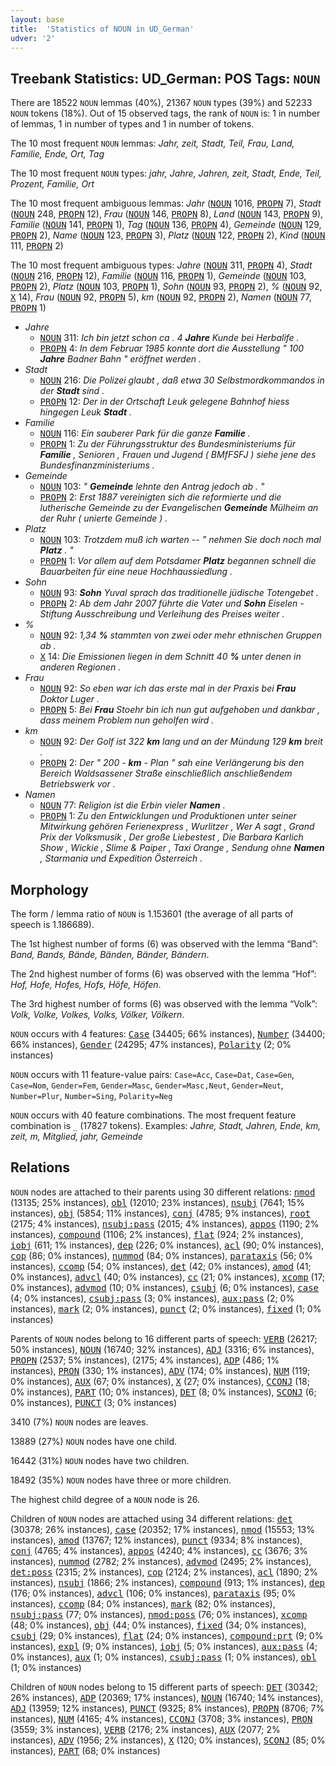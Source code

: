 ```yaml
---
layout: base
title:  'Statistics of NOUN in UD_German'
udver: '2'
---
```


## Treebank Statistics: UD_German: POS Tags: `NOUN`

There are 18522 `NOUN` lemmas (40%), 21367 `NOUN` types (39%) and 52233 `NOUN` tokens (18%).
Out of 15 observed tags, the rank of `NOUN` is: 1 in number of lemmas, 1 in number of types and 1 in number of tokens.

The 10 most frequent `NOUN` lemmas: <em>Jahr, zeit, Stadt, Teil, Frau, Land, Familie, Ende, Ort, Tag</em>

The 10 most frequent `NOUN` types:  <em>jahr, Jahre, Jahren, zeit, Stadt, Ende, Teil, Prozent, Familie, Ort</em>

The 10 most frequent ambiguous lemmas: <em>Jahr</em> (<tt><a href="de-pos-NOUN.html">NOUN</a></tt> 1016, <tt><a href="de-pos-PROPN.html">PROPN</a></tt> 7), <em>Stadt</em> (<tt><a href="de-pos-NOUN.html">NOUN</a></tt> 248, <tt><a href="de-pos-PROPN.html">PROPN</a></tt> 12), <em>Frau</em> (<tt><a href="de-pos-NOUN.html">NOUN</a></tt> 146, <tt><a href="de-pos-PROPN.html">PROPN</a></tt> 8), <em>Land</em> (<tt><a href="de-pos-NOUN.html">NOUN</a></tt> 143, <tt><a href="de-pos-PROPN.html">PROPN</a></tt> 9), <em>Familie</em> (<tt><a href="de-pos-NOUN.html">NOUN</a></tt> 141, <tt><a href="de-pos-PROPN.html">PROPN</a></tt> 1), <em>Tag</em> (<tt><a href="de-pos-NOUN.html">NOUN</a></tt> 136, <tt><a href="de-pos-PROPN.html">PROPN</a></tt> 4), <em>Gemeinde</em> (<tt><a href="de-pos-NOUN.html">NOUN</a></tt> 129, <tt><a href="de-pos-PROPN.html">PROPN</a></tt> 2), <em>Name</em> (<tt><a href="de-pos-NOUN.html">NOUN</a></tt> 123, <tt><a href="de-pos-PROPN.html">PROPN</a></tt> 3), <em>Platz</em> (<tt><a href="de-pos-NOUN.html">NOUN</a></tt> 122, <tt><a href="de-pos-PROPN.html">PROPN</a></tt> 2), <em>Kind</em> (<tt><a href="de-pos-NOUN.html">NOUN</a></tt> 111, <tt><a href="de-pos-PROPN.html">PROPN</a></tt> 2)

The 10 most frequent ambiguous types:  <em>Jahre</em> (<tt><a href="de-pos-NOUN.html">NOUN</a></tt> 311, <tt><a href="de-pos-PROPN.html">PROPN</a></tt> 4), <em>Stadt</em> (<tt><a href="de-pos-NOUN.html">NOUN</a></tt> 216, <tt><a href="de-pos-PROPN.html">PROPN</a></tt> 12), <em>Familie</em> (<tt><a href="de-pos-NOUN.html">NOUN</a></tt> 116, <tt><a href="de-pos-PROPN.html">PROPN</a></tt> 1), <em>Gemeinde</em> (<tt><a href="de-pos-NOUN.html">NOUN</a></tt> 103, <tt><a href="de-pos-PROPN.html">PROPN</a></tt> 2), <em>Platz</em> (<tt><a href="de-pos-NOUN.html">NOUN</a></tt> 103, <tt><a href="de-pos-PROPN.html">PROPN</a></tt> 1), <em>Sohn</em> (<tt><a href="de-pos-NOUN.html">NOUN</a></tt> 93, <tt><a href="de-pos-PROPN.html">PROPN</a></tt> 2), <em>%</em> (<tt><a href="de-pos-NOUN.html">NOUN</a></tt> 92, <tt><a href="de-pos-X.html">X</a></tt> 14), <em>Frau</em> (<tt><a href="de-pos-NOUN.html">NOUN</a></tt> 92, <tt><a href="de-pos-PROPN.html">PROPN</a></tt> 5), <em>km</em> (<tt><a href="de-pos-NOUN.html">NOUN</a></tt> 92, <tt><a href="de-pos-PROPN.html">PROPN</a></tt> 2), <em>Namen</em> (<tt><a href="de-pos-NOUN.html">NOUN</a></tt> 77, <tt><a href="de-pos-PROPN.html">PROPN</a></tt> 1)


* <em>Jahre</em>
  * <tt><a href="de-pos-NOUN.html">NOUN</a></tt> 311: <em>Ich bin jetzt schon ca . 4 <b>Jahre</b> Kunde bei Herbalife .</em>
  * <tt><a href="de-pos-PROPN.html">PROPN</a></tt> 4: <em>In dem Februar 1985 konnte dort die Ausstellung " 100 <b>Jahre</b> Badner Bahn " eröffnet werden .</em>
* <em>Stadt</em>
  * <tt><a href="de-pos-NOUN.html">NOUN</a></tt> 216: <em>Die Polizei glaubt , daß etwa 30 Selbstmordkommandos in der <b>Stadt</b> sind .</em>
  * <tt><a href="de-pos-PROPN.html">PROPN</a></tt> 12: <em>Der in der Ortschaft Leuk gelegene Bahnhof hiess hingegen Leuk <b>Stadt</b> .</em>
* <em>Familie</em>
  * <tt><a href="de-pos-NOUN.html">NOUN</a></tt> 116: <em>Ein sauberer Park für die ganze <b>Familie</b> .</em>
  * <tt><a href="de-pos-PROPN.html">PROPN</a></tt> 1: <em>Zu der Führungsstruktur des Bundesministeriums für <b>Familie</b> , Senioren , Frauen und Jugend ( BMfFSFJ ) siehe jene des Bundesfinanzministeriums .</em>
* <em>Gemeinde</em>
  * <tt><a href="de-pos-NOUN.html">NOUN</a></tt> 103: <em>" <b>Gemeinde</b> lehnte den Antrag jedoch ab . "</em>
  * <tt><a href="de-pos-PROPN.html">PROPN</a></tt> 2: <em>Erst 1887 vereinigten sich die reformierte und die lutherische Gemeinde zu der Evangelischen <b>Gemeinde</b> Mülheim an der Ruhr ( unierte Gemeinde ) .</em>
* <em>Platz</em>
  * <tt><a href="de-pos-NOUN.html">NOUN</a></tt> 103: <em>Trotzdem muß ich warten -- " nehmen Sie doch noch mal <b>Platz</b> . "</em>
  * <tt><a href="de-pos-PROPN.html">PROPN</a></tt> 1: <em>Vor allem auf dem Potsdamer <b>Platz</b> begannen schnell die Bauarbeiten für eine neue Hochhaussiedlung .</em>
* <em>Sohn</em>
  * <tt><a href="de-pos-NOUN.html">NOUN</a></tt> 93: <em><b>Sohn</b> Yuval sprach das traditionelle jüdische Totengebet .</em>
  * <tt><a href="de-pos-PROPN.html">PROPN</a></tt> 2: <em>Ab dem Jahr 2007 führte die Vater und <b>Sohn</b> Eiselen - Stiftung Ausschreibung und Verleihung des Preises weiter .</em>
* <em>%</em>
  * <tt><a href="de-pos-NOUN.html">NOUN</a></tt> 92: <em>1,34 <b>%</b> stammten von zwei oder mehr ethnischen Gruppen ab .</em>
  * <tt><a href="de-pos-X.html">X</a></tt> 14: <em>Die Emissionen liegen in dem Schnitt 40 <b>%</b> unter denen in anderen Regionen .</em>
* <em>Frau</em>
  * <tt><a href="de-pos-NOUN.html">NOUN</a></tt> 92: <em>So eben war ich das erste mal in der Praxis bei <b>Frau</b> Doktor Luger .</em>
  * <tt><a href="de-pos-PROPN.html">PROPN</a></tt> 5: <em>Bei <b>Frau</b> Stoehr bin ich nun gut aufgehoben und dankbar , dass meinem Problem nun geholfen wird .</em>
* <em>km</em>
  * <tt><a href="de-pos-NOUN.html">NOUN</a></tt> 92: <em>Der Golf ist 322 <b>km</b> lang und an der Mündung 129 <b>km</b> breit .</em>
  * <tt><a href="de-pos-PROPN.html">PROPN</a></tt> 2: <em>Der " 200 - <b>km</b> - Plan " sah eine Verlängerung bis den Bereich Waldsassener Straße einschließlich anschließendem Betriebswerk vor .</em>
* <em>Namen</em>
  * <tt><a href="de-pos-NOUN.html">NOUN</a></tt> 77: <em>Religion ist die Erbin vieler <b>Namen</b> .</em>
  * <tt><a href="de-pos-PROPN.html">PROPN</a></tt> 1: <em>Zu den Entwicklungen und Produktionen unter seiner Mitwirkung gehören Ferienexpress , Wurlitzer , Wer A sagt , Grand Prix der Volksmusik , Der große Liebestest , Die Barbara Karlich Show , Wickie , Slime &amp; Paiper , Taxi Orange , Sendung ohne <b>Namen</b> , Starmania und Expedition Österreich .</em>

## Morphology

The form / lemma ratio of `NOUN` is 1.153601 (the average of all parts of speech is 1.186689).

The 1st highest number of forms (6) was observed with the lemma “Band”: <em>Band, Bands, Bände, Bänden, Bänder, Bändern</em>.

The 2nd highest number of forms (6) was observed with the lemma “Hof”: <em>Hof, Hofe, Hofes, Hofs, Höfe, Höfen</em>.

The 3rd highest number of forms (6) was observed with the lemma “Volk”: <em>Volk, Volke, Volkes, Volks, Völker, Völkern</em>.

`NOUN` occurs with 4 features: <tt><a href="de-feat-Case.html">Case</a></tt> (34405; 66% instances), <tt><a href="de-feat-Number.html">Number</a></tt> (34400; 66% instances), <tt><a href="de-feat-Gender.html">Gender</a></tt> (24295; 47% instances), <tt><a href="de-feat-Polarity.html">Polarity</a></tt> (2; 0% instances)

`NOUN` occurs with 11 feature-value pairs: `Case=Acc`, `Case=Dat`, `Case=Gen`, `Case=Nom`, `Gender=Fem`, `Gender=Masc`, `Gender=Masc,Neut`, `Gender=Neut`, `Number=Plur`, `Number=Sing`, `Polarity=Neg`

`NOUN` occurs with 40 feature combinations.
The most frequent feature combination is `_` (17827 tokens).
Examples: <em>Jahre, Stadt, Jahren, Ende, km, zeit, m, Mitglied, jahr, Gemeinde</em>


## Relations

`NOUN` nodes are attached to their parents using 30 different relations: <tt><a href="de-dep-nmod.html">nmod</a></tt> (13135; 25% instances), <tt><a href="de-dep-obl.html">obl</a></tt> (12010; 23% instances), <tt><a href="de-dep-nsubj.html">nsubj</a></tt> (7641; 15% instances), <tt><a href="de-dep-obj.html">obj</a></tt> (5854; 11% instances), <tt><a href="de-dep-conj.html">conj</a></tt> (4785; 9% instances), <tt><a href="de-dep-root.html">root</a></tt> (2175; 4% instances), <tt><a href="de-dep-nsubj-pass.html">nsubj:pass</a></tt> (2015; 4% instances), <tt><a href="de-dep-appos.html">appos</a></tt> (1190; 2% instances), <tt><a href="de-dep-compound.html">compound</a></tt> (1106; 2% instances), <tt><a href="de-dep-flat.html">flat</a></tt> (924; 2% instances), <tt><a href="de-dep-iobj.html">iobj</a></tt> (611; 1% instances), <tt><a href="de-dep-dep.html">dep</a></tt> (226; 0% instances), <tt><a href="de-dep-acl.html">acl</a></tt> (90; 0% instances), <tt><a href="de-dep-cop.html">cop</a></tt> (86; 0% instances), <tt><a href="de-dep-nummod.html">nummod</a></tt> (84; 0% instances), <tt><a href="de-dep-parataxis.html">parataxis</a></tt> (56; 0% instances), <tt><a href="de-dep-ccomp.html">ccomp</a></tt> (54; 0% instances), <tt><a href="de-dep-det.html">det</a></tt> (42; 0% instances), <tt><a href="de-dep-amod.html">amod</a></tt> (41; 0% instances), <tt><a href="de-dep-advcl.html">advcl</a></tt> (40; 0% instances), <tt><a href="de-dep-cc.html">cc</a></tt> (21; 0% instances), <tt><a href="de-dep-xcomp.html">xcomp</a></tt> (17; 0% instances), <tt><a href="de-dep-advmod.html">advmod</a></tt> (10; 0% instances), <tt><a href="de-dep-csubj.html">csubj</a></tt> (6; 0% instances), <tt><a href="de-dep-case.html">case</a></tt> (4; 0% instances), <tt><a href="de-dep-csubj-pass.html">csubj:pass</a></tt> (3; 0% instances), <tt><a href="de-dep-aux-pass.html">aux:pass</a></tt> (2; 0% instances), <tt><a href="de-dep-mark.html">mark</a></tt> (2; 0% instances), <tt><a href="de-dep-punct.html">punct</a></tt> (2; 0% instances), <tt><a href="de-dep-fixed.html">fixed</a></tt> (1; 0% instances)

Parents of `NOUN` nodes belong to 16 different parts of speech: <tt><a href="de-pos-VERB.html">VERB</a></tt> (26217; 50% instances), <tt><a href="de-pos-NOUN.html">NOUN</a></tt> (16740; 32% instances), <tt><a href="de-pos-ADJ.html">ADJ</a></tt> (3316; 6% instances), <tt><a href="de-pos-PROPN.html">PROPN</a></tt> (2537; 5% instances),  (2175; 4% instances), <tt><a href="de-pos-ADP.html">ADP</a></tt> (486; 1% instances), <tt><a href="de-pos-PRON.html">PRON</a></tt> (330; 1% instances), <tt><a href="de-pos-ADV.html">ADV</a></tt> (174; 0% instances), <tt><a href="de-pos-NUM.html">NUM</a></tt> (119; 0% instances), <tt><a href="de-pos-AUX.html">AUX</a></tt> (67; 0% instances), <tt><a href="de-pos-X.html">X</a></tt> (27; 0% instances), <tt><a href="de-pos-CCONJ.html">CCONJ</a></tt> (18; 0% instances), <tt><a href="de-pos-PART.html">PART</a></tt> (10; 0% instances), <tt><a href="de-pos-DET.html">DET</a></tt> (8; 0% instances), <tt><a href="de-pos-SCONJ.html">SCONJ</a></tt> (6; 0% instances), <tt><a href="de-pos-PUNCT.html">PUNCT</a></tt> (3; 0% instances)

3410 (7%) `NOUN` nodes are leaves.

13889 (27%) `NOUN` nodes have one child.

16442 (31%) `NOUN` nodes have two children.

18492 (35%) `NOUN` nodes have three or more children.

The highest child degree of a `NOUN` node is 26.

Children of `NOUN` nodes are attached using 34 different relations: <tt><a href="de-dep-det.html">det</a></tt> (30378; 26% instances), <tt><a href="de-dep-case.html">case</a></tt> (20352; 17% instances), <tt><a href="de-dep-nmod.html">nmod</a></tt> (15553; 13% instances), <tt><a href="de-dep-amod.html">amod</a></tt> (13767; 12% instances), <tt><a href="de-dep-punct.html">punct</a></tt> (9334; 8% instances), <tt><a href="de-dep-conj.html">conj</a></tt> (4765; 4% instances), <tt><a href="de-dep-appos.html">appos</a></tt> (4240; 4% instances), <tt><a href="de-dep-cc.html">cc</a></tt> (3676; 3% instances), <tt><a href="de-dep-nummod.html">nummod</a></tt> (2782; 2% instances), <tt><a href="de-dep-advmod.html">advmod</a></tt> (2495; 2% instances), <tt><a href="de-dep-det-poss.html">det:poss</a></tt> (2315; 2% instances), <tt><a href="de-dep-cop.html">cop</a></tt> (2124; 2% instances), <tt><a href="de-dep-acl.html">acl</a></tt> (1890; 2% instances), <tt><a href="de-dep-nsubj.html">nsubj</a></tt> (1866; 2% instances), <tt><a href="de-dep-compound.html">compound</a></tt> (913; 1% instances), <tt><a href="de-dep-dep.html">dep</a></tt> (176; 0% instances), <tt><a href="de-dep-advcl.html">advcl</a></tt> (106; 0% instances), <tt><a href="de-dep-parataxis.html">parataxis</a></tt> (95; 0% instances), <tt><a href="de-dep-ccomp.html">ccomp</a></tt> (84; 0% instances), <tt><a href="de-dep-mark.html">mark</a></tt> (82; 0% instances), <tt><a href="de-dep-nsubj-pass.html">nsubj:pass</a></tt> (77; 0% instances), <tt><a href="de-dep-nmod-poss.html">nmod:poss</a></tt> (76; 0% instances), <tt><a href="de-dep-xcomp.html">xcomp</a></tt> (48; 0% instances), <tt><a href="de-dep-obj.html">obj</a></tt> (44; 0% instances), <tt><a href="de-dep-fixed.html">fixed</a></tt> (34; 0% instances), <tt><a href="de-dep-csubj.html">csubj</a></tt> (29; 0% instances), <tt><a href="de-dep-flat.html">flat</a></tt> (24; 0% instances), <tt><a href="de-dep-compound-prt.html">compound:prt</a></tt> (9; 0% instances), <tt><a href="de-dep-expl.html">expl</a></tt> (9; 0% instances), <tt><a href="de-dep-iobj.html">iobj</a></tt> (5; 0% instances), <tt><a href="de-dep-aux-pass.html">aux:pass</a></tt> (4; 0% instances), <tt><a href="de-dep-aux.html">aux</a></tt> (1; 0% instances), <tt><a href="de-dep-csubj-pass.html">csubj:pass</a></tt> (1; 0% instances), <tt><a href="de-dep-obl.html">obl</a></tt> (1; 0% instances)

Children of `NOUN` nodes belong to 15 different parts of speech: <tt><a href="de-pos-DET.html">DET</a></tt> (30342; 26% instances), <tt><a href="de-pos-ADP.html">ADP</a></tt> (20369; 17% instances), <tt><a href="de-pos-NOUN.html">NOUN</a></tt> (16740; 14% instances), <tt><a href="de-pos-ADJ.html">ADJ</a></tt> (13959; 12% instances), <tt><a href="de-pos-PUNCT.html">PUNCT</a></tt> (9325; 8% instances), <tt><a href="de-pos-PROPN.html">PROPN</a></tt> (8706; 7% instances), <tt><a href="de-pos-NUM.html">NUM</a></tt> (4165; 4% instances), <tt><a href="de-pos-CCONJ.html">CCONJ</a></tt> (3708; 3% instances), <tt><a href="de-pos-PRON.html">PRON</a></tt> (3559; 3% instances), <tt><a href="de-pos-VERB.html">VERB</a></tt> (2176; 2% instances), <tt><a href="de-pos-AUX.html">AUX</a></tt> (2077; 2% instances), <tt><a href="de-pos-ADV.html">ADV</a></tt> (1956; 2% instances), <tt><a href="de-pos-X.html">X</a></tt> (120; 0% instances), <tt><a href="de-pos-SCONJ.html">SCONJ</a></tt> (85; 0% instances), <tt><a href="de-pos-PART.html">PART</a></tt> (68; 0% instances)

